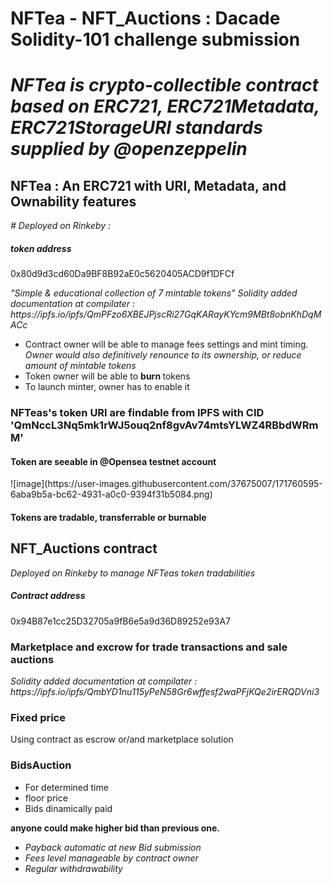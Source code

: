 <h1> NFTea - NFT_Auctions : Dacade Solidity-101 challenge submission <h1> 
<em> NFTea is crypto-collectible contract based on <strong> ERC721, ERC721Metadata, ERC721StorageURI </strong> standards supplied by @openzeppelin </em>
  <h2> NFTea : An ERC721 with URI, Metadata, and Ownability features </h2>
  <em>  # Deployed on Rinkeby : </em>
<p>
  <h5> token address </h5>
  <p> 0x80d9d3cd60Da9BF8B92aE0c5620405ACD9f1DFCf </p>
  <i> "Simple & educational collection of 7 mintable tokens" </i>
  <em> Solidity added documentation at compilater : https://ipfs.io/ipfs/QmPFzo6XBEJPjscRi27GqKARayKYcm9MBt8obnKhDqMACc </em>
  </p>
  <ul>
    <li> Contract owner will be able to manage fees settings and mint timing. </br>
    <em> Owner would also definitively renounce to its ownership, or reduce amount of mintable tokens </em> </li>
  <li> Token owner will be able to <strong> burn </strong> tokens </li>
  <li> To launch minter, owner has to enable it </li>
</ul>
<h3> NFTeas's token URI are findable from IPFS with CID <strong> 'QmNccL3Nq5mk1rWJ5ouq2nf8gvAv74mtsYLWZ4RBbdWRmM' </strong> </h3>
  <h4> Token are seeable in @Opensea testnet account </h4>
  ![image](https://user-images.githubusercontent.com/37675007/171760595-6aba9b5a-bc62-4931-a0c0-9394f31b5084.png)

  <h4> Tokens are tradable, transferrable or burnable </h4>
<h2> NFT_Auctions contract </h2>
<i> Deployed on Rinkeby to manage NFTeas token tradabilities </i>
<h5> Contract address </h5>
<p> 0x94B87e1cc25D32705a9fB6e5a9d36D89252e93A7 </p>
<h3>  Marketplace and excrow for trade transactions and sale auctions </h3>
  <em> Solidity added documentation at compilater : https://ipfs.io/ipfs/QmbYD1nu115yPeN58Gr6wffesf2waPFjKQe2irERQDVni3 </em>
  <h3> Fixed price </h3>
  <p> Using contract as escrow or/and marketplace solution </p>
  <h3> BidsAuction </h3>
  <ul>
    <li> For determined time </li>
    <li> floor price </li>
    <li> Bids dinamically paid </li>
  </ul>
  <strong> anyone could make higher bid than previous one. </strong> 
<em> <ul>
  <li> Payback automatic at new Bid submission </li>
  <li> Fees level manageable by contract owner </li> 
  <li> Regular withdrawability </li>
  </ul> </em>
  
